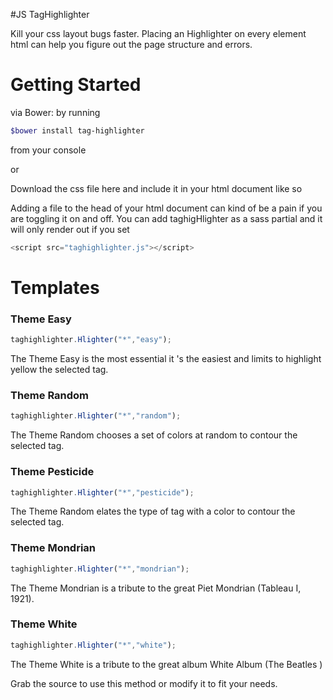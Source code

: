 #JS TagHighlighter

Kill your css layout bugs faster.
Placing an Highlighter on every element html can help you figure out the page structure and errors. 

# Getting Started

via Bower: by running

```bash
$bower install tag-highlighter
```

from your console


or

Download  the css file here   and include it in your html document like so

 <script src="taghighlighter.js"></script>

Adding a file to the head of your html document can kind of be a pain if you are toggling it on and off. You can add taghigHlighter as a sass partial and it will only render out if you set

```javascript
<script src="taghighlighter.js"></script>
```

# Templates

### Theme Easy
```javascript
taghighlighter.Hlighter("*","easy");
```
The Theme Easy  is the most essential it 's the easiest and limits to highlight yellow the selected tag.


### Theme Random
```javascript
taghighlighter.Hlighter("*","random"); 
```
The Theme Random  chooses a set of colors at random to contour  the selected tag.

### Theme Pesticide
```javascript
taghighlighter.Hlighter("*","pesticide"); 
```
The Theme Random  elates the type of tag with a color to contour  the selected tag.


### Theme Mondrian
```javascript
taghighlighter.Hlighter("*","mondrian");
```
The Theme Mondrian is a tribute to the great Piet Mondrian (Tableau I, 1921).

### Theme White
```javascript
taghighlighter.Hlighter("*","white");
```
The Theme White is a tribute to the great album  White Album (The Beatles )

  


 Grab the source   to use this method or modify it to fit your needs. 
